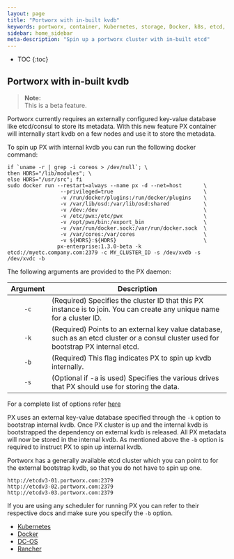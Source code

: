 ```yaml
---
layout: page
title: "Portworx with in-built kvdb"
keywords: portworx, container, Kubernetes, storage, Docker, k8s, etcd, pv, persistent disk
sidebar: home_sidebar
meta-description: "Spin up a portworx cluster with in-built etcd"
---
```


* TOC
{:toc}

## Portworx with in-built kvdb

>**Note:**<br/>This is a beta feature.

Portworx currently requires an externally configured key-value database like etcd/consul to store its metadata. With this new feature PX container will internally start kvdb on a few nodes and use it to store the metadata.

To spin up PX with internal kvdb you can run the following docker command:

```
if `uname -r | grep -i coreos > /dev/null`; \
then HDRS="/lib/modules"; \
else HDRS="/usr/src"; fi
sudo docker run --restart=always --name px -d --net=host       \
                 --privileged=true                             \
                 -v /run/docker/plugins:/run/docker/plugins    \
                 -v /var/lib/osd:/var/lib/osd:shared           \
                 -v /dev:/dev                                  \
                 -v /etc/pwx:/etc/pwx                          \
                 -v /opt/pwx/bin:/export_bin                   \
                 -v /var/run/docker.sock:/var/run/docker.sock  \
                 -v /var/cores:/var/cores                      \
                 -v ${HDRS}:${HDRS}                            \
                px-enterprise:1.3.0-beta -k etcd://myetc.company.com:2379 -c MY_CLUSTER_ID -s /dev/xvdb -s /dev/xvdc -b
```

The following arguments are provided to the PX daemon:

|  Argument | Description                                                                                                                                                                              |
|:---------:|------------------------------------------------------------------------------------------------------------------------------------------------------------------------------------------|
|     `-c`    | (Required) Specifies the cluster ID that this PX instance is to join. You can create any unique name for a cluster ID.                                                                   |
|     `-k`    | (Required) Points to an external key value database, such as an etcd cluster or a consul cluster used for bootstrap PX internal etcd.                                                    |
|     `-b`    | (Required) This flag indicates PX to spin up kvdb internally.                                                    |
|     `-s`    | (Optional if -a is used) Specifies the various drives that PX should use for storing the data.                                                                                           |

For a complete list of options refer [here](/scheduler/docker/install-standalone.html)

PX uses an external key-value database specified through the `-k` option to bootstrap internal kvdb. Once PX cluster is up and the internal kvdb is bootstrapped the dependency on external kvdb is released. All PX metadata will now be stored in the internal kvdb. As mentioned above the `-b` option is required to instruct PX to spin up internal kvdb.

Portworx has a generally available etcd cluster which you can point to for the external bootstrap kvdb, so that you do not have to spin up one.

```
http://etcdv3-01.portworx.com:2379
http://etcdv3-02.portworx.com:2379
http://etcdv3-03.portworx.com:2379
```

If you are using any scheduler for running PX you can refer to their respective docs and make sure you specify the `-b` option.

* [Kubernetes](scheduler/kubernetes/install.html)
* [Docker](/scheduler/docker/install-standalone.html)
* [DC-OS](scheduler/mesosphere-dcos/install.html)
* [Rancher](scheduler/rancher/install.html)
